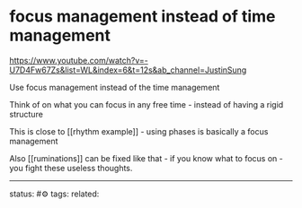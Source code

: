 # focus management instead of time management
https://www.youtube.com/watch?v=-U7D4Fw67Zs&list=WL&index=6&t=12s&ab_channel=JustinSung

Use focus management instead of the time management

Think of on what you can focus in any free time - instead of having a rigid structure

This is close to [[rhythm example]] - using phases is basically a focus management

Also [[ruminations]] can be fixed like that - if you know what to focus on - you fight these useless thoughts.



---
status: #⚙️ 
tags: 
related: 
